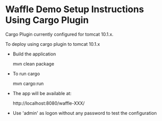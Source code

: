 Waffle Demo Setup Instructions Using Cargo Plugin
=================================================

Cargo Plugin currently configured for tomcat 10.1.x.

To deploy using cargo plugin to tomcat 10.1.x

- Build the application

    mvn clean package

- To run cargo

    mvn cargo:run

- The app will be available at:

    http://localhost:8080/waffle-XXX/

- Use 'admin' as logon without any password to test the configuration
